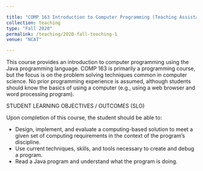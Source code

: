 ```yaml
---

title: "COMP 163 Introduction to Computer Programming (Teaching Assistant)"
collection: teaching
type: "Fall 2020"
permalink: /teaching/2020-fall-teaching-1
venue: "NCAT"

---
```


This course provides an introduction to computer programming using the Java programming language. COMP 163 is primarily a programming course, but the focus is on the problem solving techniques common in computer science. No prior programming experience is assumed, although students should know the basics of using a computer (e.g., using a web browser and word processing program).

STUDENT LEARNING OBJECTIVES / OUTCOMES (SLO)

Upon completion of this course, the student should be able to:
- Design, implement, and evaluate a computing-based solution to meet a given set of computing requirements in the context of the program’s discipline.
- Use current techniques, skills, and tools necessary to create and debug a program.
- Read a Java program and understand what the program is doing.

